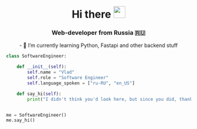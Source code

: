 <h1 align="center">Hi there
<img src="https://github.com/blackcater/blackcater/raw/main/images/Hi.gif" height="32"/></h1>
<h3 align="center">Web-developer from Russia 🇷🇺</h3>
<div align="center">- 🌱 I’m currently learning Python, Fastapi and other backend stuff</div>

```python
class SoftwareEngineer:

    def __init__(self):
        self.name = "Vlad"
        self.role = "Software Engineer"
        self.language_spoken = ["ru-RU", "en_US"]

    def say_hi(self):
        print("I didn't think you'd look here, but since you did, thank you :)")


me = SoftwareEngineer()
me.say_hi()
```
